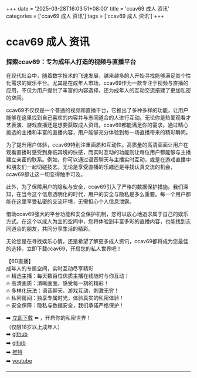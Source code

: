 +++
date = '2025-03-28T16:03:51+08:00'
title = 'ccav69 成人 资讯'
categories = ['ccav69 成人 资讯']
tags = ['ccav69 成人 资讯']
+++

# ccav69 成人 资讯

### 探索ccav69：专为成年人打造的视频与直播平台

在现代社会中，随着数字技术的飞速发展，越来越多的人开始寻找能够满足其个性化需求的娱乐平台。尤其是在成年人市场，ccav69作为一款专注于视频与直播的应用，不仅为用户提供了丰富的内容选择，还为成年人的互动交流搭建了更加私密的空间。

ccav69不仅仅是一个普通的视频和直播平台，它推出了多种多样的功能，让用户能够在这里找到自己喜欢的内容并与志同道合的人进行互动。无论你是热爱观看才艺表演、游戏直播还是想要获取成人资讯，ccav69都能满足你的需求。通过精心挑选的主播和丰富的直播内容，用户能够充分体验到每一场直播带来的精彩瞬间。

为了提升用户体验，ccav69特别注重画质和互动性。高质量的高清画面让用户在观看直播时感受到身临其境的快感，而实时互动的功能则让每位用户都能够与主播建立亲密的联系。例如，你可以通过语音聊天与主播实时互动，或是在游戏直播中和朋友们一起切磋技艺。无论是享受直播的乐趣还是寻找认真交流的机会，ccav69都让这一切变得触手可及。

此外，为了保障用户的隐私与安全，ccav69引入了严格的数据保护措施。我们深知，在当今这个信息透明化的时代，用户的安全与隐私是多么重要。每一个用户都能在这里享受私密的交流环境，无需担心个人信息泄露。

借助ccav69强大的平台功能和安全保护机制，您可以放心地追求属于自己的娱乐方式。在这个以成人为主的空间中，您将体验到丰富多彩的直播内容，也能找到志同道合的朋友，共同分享生活的精彩。

无论您是在寻找娱乐心情，还是希望了解更多成人资讯，ccav69都将成为您最佳的选择。立即下载ccav69，开启您的私人世界吧！

【6D直播】  
成年人的专属空间，实时互动尽享精彩  
🔥 精选主播：每天数百位优质主播在线随时与你互动！  
🔥 高清画质：清晰画面，感受每一刻的精彩！  
🔥 多样化玩法：语音聊天、游戏互动，刺激无穷！  
🔥 私密房间：独享专属时光，体验真实的私密体验！  
🔥 安全保障：隐私与数据安全，我们承诺严格保护！  

➡️ [立即下载](https://down123.s3.ap-east-1.amazonaws.com/down/down.html?channelCode=blog) ⬅️ ，开启你的私密世界！  
（仅限18岁以上成年人）  
➡️ [github](https://aldult-live.github.io/)  
➡️ [gitlab](https://seo-09598d.gitlab.io/)  
➡️ [推特](https://x.com/wegame33)  
➡️ [youtube](https://www.youtube.com/@6Dlive)  

---
